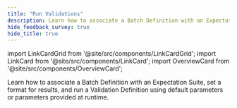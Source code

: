 ```yaml
---
title: "Run Validations"
description: Learn how to associate a Batch Definition with an Expectation Suite, set a format for results, and run a Validation Definition using default parameters or parameters provided at runtime.
hide_feedback_survey: true
hide_title: true
---
```


import LinkCardGrid from '@site/src/components/LinkCardGrid';
import LinkCard from '@site/src/components/LinkCard';
import OverviewCard from '@site/src/components/OverviewCard';

<OverviewCard title={frontMatter.title}>
  Learn how to associate a Batch Definition with an Expectation Suite, set a format for results, and run a Validation Definition using default parameters or parameters provided at runtime.
</OverviewCard>


<LinkCardGrid>

  <LinkCard 
    topIcon 
    label="Create a Validation Definition"
    description="Use a Validation Definition to associate a Batch Definition with an Expectation Suite."
    to="/core/run_validations/create_a_validation_definition" 
    icon="/img/expectation_icon.svg" 
  />
  
  <LinkCard 
    topIcon 
    label="Choose result format"
    description="Set the level of detail for the results of a Validation Definition."
    to="/core/run_validations/choose_result_format" 
    icon="/img/expectation_icon.svg" 
  />

  <LinkCard 
    topIcon 
    label="Run a Validation Definition"
    description="Run a Validation Definition using predefined defaults or parameters defined at runtime."
    to="/core/run_validations/run_a_validation_definition" 
    icon="/img/expectation_icon.svg" 
  />

</LinkCardGrid>